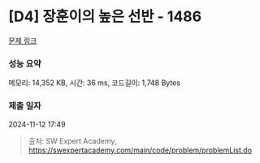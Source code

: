 # [D4] 장훈이의 높은 선반 - 1486 

[문제 링크](https://swexpertacademy.com/main/code/problem/problemDetail.do?contestProbId=AV2b7Yf6ABcBBASw) 

### 성능 요약

메모리: 14,352 KB, 시간: 36 ms, 코드길이: 1,748 Bytes

### 제출 일자

2024-11-12 17:49



> 출처: SW Expert Academy, https://swexpertacademy.com/main/code/problem/problemList.do